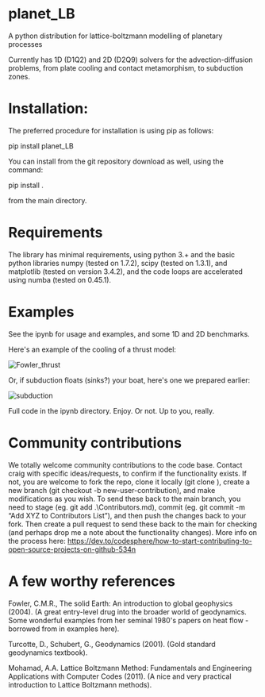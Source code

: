 # planet_LB
A python distribution for lattice-boltzmann modelling of planetary processes

Currently has 1D (D1Q2) and 2D (D2Q9) solvers for the advection-diffusion problems, from plate cooling and contact metamorphism, to subduction zones.


# Installation:

The preferred procedure for installation is using pip as follows:

pip install planet_LB

You can install from the git repository download as well, using the command:

pip install .

from the main directory.


# Requirements

The library has minimal requirements, using python 3.+ and the basic python libraries numpy (tested on 1.7.2), scipy (tested on 1.3.1), and matplotlib (tested on version 3.4.2), and the code loops are accelerated using numba (tested on 0.45.1). 

# Examples

See the ipynb for usage and examples, and some 1D and 2D benchmarks.

Here's an example of the cooling of a thrust model:

![Fowler_thrust](https://user-images.githubusercontent.com/30849698/164211427-734a2e79-ef8e-466d-b2a9-016c539c7b31.png)

Or, if subduction floats (sinks?) your boat, here's one we prepared earlier: 

![subduction](https://user-images.githubusercontent.com/30849698/164226119-fc9efb78-9431-4759-8e3d-37d3f07e10af.png)

Full code in the ipynb directory. Enjoy. Or not. Up to you, really. 


# Community contributions
We totally welcome community contributions to the code base. Contact craig with specific ideas/requests, to confirm if the functionality exists. If not, you are welcome to fork the repo, clone it locally (git clone <link to repo>), create a new branch (git checkout -b new-user-contribution), and make modifications as you wish. To send these back to the main branch, you need to stage (eg. git add .\Contributors.md), commit (eg. git commit -m “Add XYZ to Contributors List”), and then push the changes back to your fork. Then create a pull request to send these back to the main for checking (and perhaps drop me a note about the functionality changes).  More info on the process here: https://dev.to/codesphere/how-to-start-contributing-to-open-source-projects-on-github-534n


# A few worthy references

Fowler, C.M.R., The solid Earth: An introduction to global geophysics (2004). (A great entry-level drug into the broader world of geodynamics. Some wonderful examples from her seminal 1980's papers on heat flow - borrowed from in examples here).

Turcotte, D., Schubert, G., Geodynamics (2001). (Gold standard geodynamics textbook).

Mohamad, A.A. Lattice Boltzmann Method: Fundamentals and Engineering Applications with Computer Codes (2011). (A nice and very practical introduction to Lattice Boltzmann methods).
